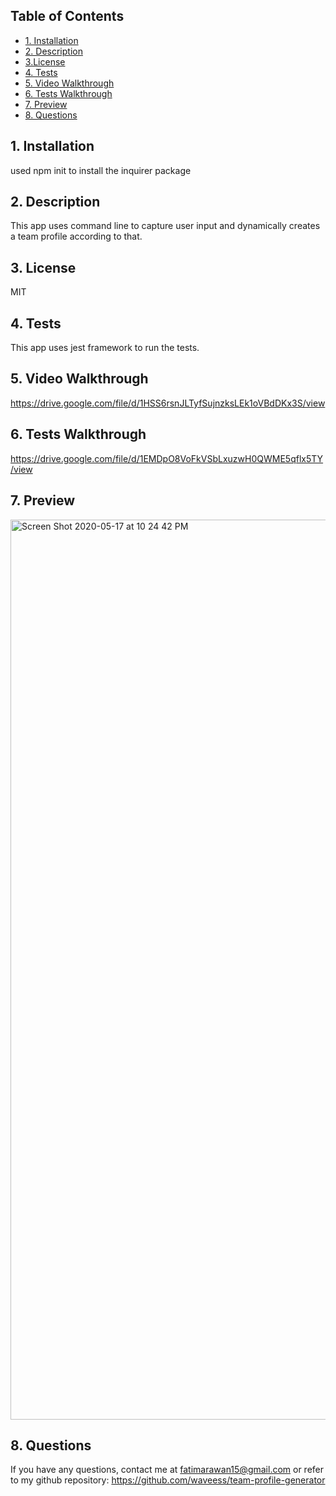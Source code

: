  ## Table of Contents
 
 * [1. Installation](#1-installation)
 * [2. Description](#2-description)
 * [3.License](#3license)
 * [4. Tests](#4-tests)
 * [5. Video Walkthrough](#5-video-walkthrough)
 * [6. Tests Walkthrough](#6-tests-walkthrough)
 * [7. Preview](#7-preview)
 * [8. Questions](#8-questions)
 

## 1. Installation
used npm init to install the inquirer package

##  2. Description

This app uses command line to capture user input and dynamically creates a team profile according to that.


## 3. License

MIT


##  4. Tests

This app uses jest framework to run the tests.


##  5. Video Walkthrough
https://drive.google.com/file/d/1HSS6rsnJLTyfSujnzksLEk1oVBdDKx3S/view


##  6. Tests Walkthrough
https://drive.google.com/file/d/1EMDpO8VoFkVSbLxuzwH0QWME5qflx5TY/view


##  7. Preview
<img width="1440" alt="Screen Shot 2020-05-17 at 10 24 42 PM" src="https://user-images.githubusercontent.com/61710672/82177046-4c87cb80-988d-11ea-9384-af4f128f1028.png">




##  8. Questions
If you have any questions, contact me at fatimarawan15@gmail.com or refer to my github repository: https://github.com/waveess/team-profile-generator

